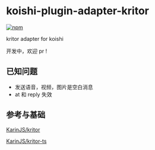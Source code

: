 # koishi-plugin-adapter-kritor

[![npm](https://img.shields.io/npm/v/koishi-plugin-adapter-kritor?style=flat-square)](https://www.npmjs.com/package/koishi-plugin-adapter-kritor)

kritor adapter for koishi

开发中，欢迎 pr !


## 已知问题

- 发送语音，视频，图片是空白消息
- at 和 reply 失效

## 参考与基础

[KarinJS/kritor](https://github.com/KarinJS/kritor)

[KarinJS/kritor-ts](https://github.com/KarinJS/kritor-ts)